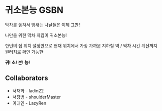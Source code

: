 # 귀소본능 GSBN

막차를 놓쳐서 밤새는 나날들은 이제 그만!<br/>

나만을 위한 막차 지킴이 귀소본능!<br/>

한번의 집 위치 설정만으로 현재 위치에서 가장 가까운 지하철 역 / 막차 시간 계산까지 원터치로 확인 가능한<br/>

**귀! 소! 본! 능!**<br/>



## Collaborators

* 서재화 - ladin22
* 서창범 - shoulderMaster
* 이대인 - LazyRen

